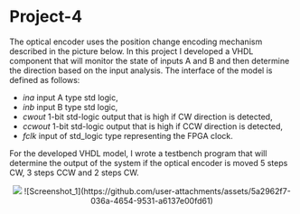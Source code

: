 # Project-4
The optical encoder uses the position change encoding mechanism described in the picture below. In this project I developed a VHDL component that will monitor the state of inputs A and B and then determine the direction based on the input analysis. The interface of the model is defined as follows:
* *ina* input A type std logic,
* *inb* input B type std logic,
* *cwout* 1-bit std-logic output that is high if CW direction is detected,
* *ccwout* 1-bit std-logic output that is high if CCW direction is detected,
* *fclk* input of std_logic type representing the FPGA clock.

For the developed VHDL model, I wrote a testbench program that will determine the output of the system if the optical encoder is moved 5 steps CW, 3 steps CCW and 2 steps CW.

<div align="center">
<img src="https://github.com/user-attachments/assets/5a2962f7-036a-4654-9531-a6137e00fd61">
![Screenshot_1](https://github.com/user-attachments/assets/5a2962f7-036a-4654-9531-a6137e00fd61)
</div>
